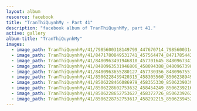 ```yaml
---
layout: album
resource: facebook
title: "TranThiQuynhMy - Part 41"
description: "facebook album of TranThiQuynhMy, part 41."
active: gallery
album-title: "TranThiQuynhMy"
images:
  - image_path: TranThiQuynhMy/41/7985600318149799_447670714_7985600314816466_4019839489895375155_n.jpg
  - image_path: TranThiQuynhMy/41/8471780849531741_457564474_8471785442864615_8756560936792530248_n.jpg
  - image_path: TranThiQuynhMy/41/8480963491946810_457701645_8480967341946425_189702829483535136_n.jpg
  - image_path: TranThiQuynhMy/41/8480963531946806_458094388_8480967398613086_2203303234888447133_n.jpg
  - image_path: TranThiQuynhMy/41/8480963655280127_457730356_8480967551946404_1637537991541795528_n.jpg
  - image_path: TranThiQuynhMy/41/8506228439420315_458305560_8506238949419264_8068528262335322662_n.jpg
  - image_path: TranThiQuynhMy/41/8506228466086979_458355330_8506239039419255_3513887320900436263_n.jpg
  - image_path: TranThiQuynhMy/41/8506228602753632_458454249_8506239216085904_496103256952683893_n.jpg
  - image_path: TranThiQuynhMy/41/8506228652753627_458372726_8506239262752566_6449402701887183880_n.jpg
  - image_path: TranThiQuynhMy/41/8506228752753617_458292215_8506239452752547_6527908145667648374_n.jpg
---
```

